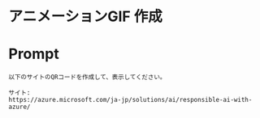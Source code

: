 
# アニメーションGIF 作成

# Prompt
```text
以下のサイトのQRコードを作成して、表示してください。

サイト:
https://azure.microsoft.com/ja-jp/solutions/ai/responsible-ai-with-azure/
```